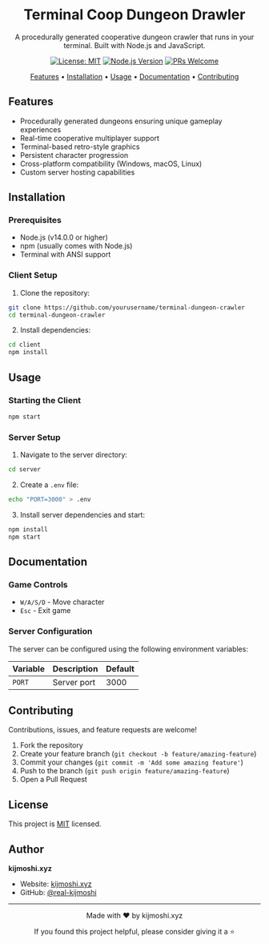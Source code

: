 <div align="center">

# Terminal Coop Dungeon Drawler

<!-- ![Game Preview](https://via.placeholder.com/600x300) -->

A procedurally generated cooperative dungeon crawler that runs in your terminal.
Built with Node.js and JavaScript.

[![License: MIT](https://img.shields.io/badge/License-MIT-yellow.svg)](https://opensource.org/licenses/MIT)
[![Node.js Version](https://img.shields.io/badge/node-%3E%3D%2014.0.0-brightgreen)](https://nodejs.org)
[![PRs Welcome](https://img.shields.io/badge/PRs-welcome-brightgreen.svg)](http://makeapullrequest.com)

[Features](#features) •
[Installation](#installation) •
[Usage](#usage) •
[Documentation](#documentation) •
[Contributing](#contributing)
</div>

## Features

- Procedurally generated dungeons ensuring unique gameplay experiences
- Real-time cooperative multiplayer support
- Terminal-based retro-style graphics
- Persistent character progression
- Cross-platform compatibility (Windows, macOS, Linux)
- Custom server hosting capabilities

## Installation

### Prerequisites
- Node.js (v14.0.0 or higher)
- npm (usually comes with Node.js)
- Terminal with ANSI support

### Client Setup
1. Clone the repository:
```bash
git clone https://github.com/yourusername/terminal-dungeon-crawler
cd terminal-dungeon-crawler
```

2. Install dependencies:
```bash
cd client
npm install
```

## Usage

### Starting the Client
```bash
npm start
```

### Server Setup
1. Navigate to the server directory:
```bash
cd server
```

2. Create a `.env` file:
```bash
echo "PORT=3000" > .env
```

3. Install server dependencies and start:
```bash
npm install
npm start
```

## Documentation

### Game Controls
- `W/A/S/D` - Move character
- `Esc` - Exit game

### Server Configuration
The server can be configured using the following environment variables:

| Variable | Description | Default |
|----------|-------------|---------|
| `PORT` | Server port | 3000 |

## Contributing

Contributions, issues, and feature requests are welcome!

1. Fork the repository
2. Create your feature branch (`git checkout -b feature/amazing-feature`)
3. Commit your changes (`git commit -m 'Add some amazing feature'`)
4. Push to the branch (`git push origin feature/amazing-feature`)
5. Open a Pull Request

## License

This project is [MIT](https://opensource.org/licenses/MIT) licensed.

## Author

**kijmoshi.xyz**
- Website: [kijmoshi.xyz](https://kijmoshi.xyz)
- GitHub: [@real-kijmoshi](https://github.com/real-kijmoshi)

---

<div align="center">
Made with ❤️ by kijmoshi.xyz

If you found this project helpful, please consider giving it a ⭐️
</div>